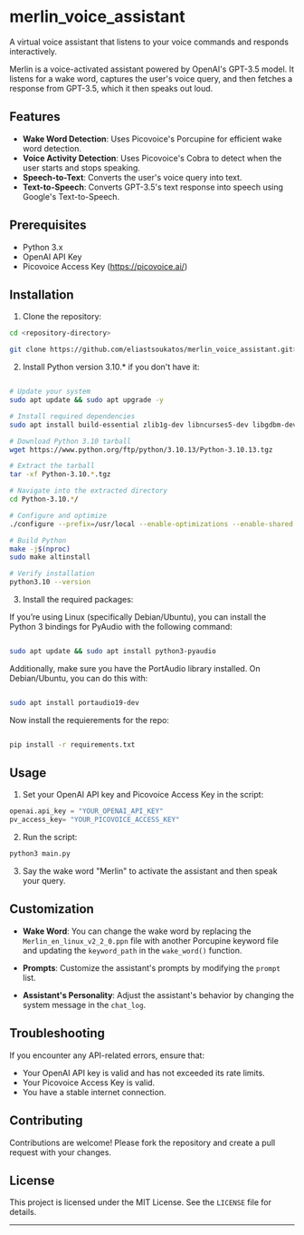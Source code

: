 # merlin_voice_assistant
A virtual voice assistant that listens to your voice commands and responds interactively.

Merlin is a voice-activated assistant powered by OpenAI's GPT-3.5 model. It listens for a wake word, captures the user's voice query, and then fetches a response from GPT-3.5, which it then speaks out loud.

## Features

- **Wake Word Detection**: Uses Picovoice's Porcupine for efficient wake word detection.
- **Voice Activity Detection**: Uses Picovoice's Cobra to detect when the user starts and stops speaking.
- **Speech-to-Text**: Converts the user's voice query into text.
- **Text-to-Speech**: Converts GPT-3.5's text response into speech using Google's Text-to-Speech.

## Prerequisites

- Python 3.x
- OpenAI API Key
- Picovoice Access Key (https://picovoice.ai/)

## Installation

1. Clone the repository:

```bash
cd <repository-directory>
```

```bash
git clone https://github.com/eliastsoukatos/merlin_voice_assistant.git>
```

2. Install Python version 3.10.* if you don't have it:

```bash

# Update your system
sudo apt update && sudo apt upgrade -y

# Install required dependencies
sudo apt install build-essential zlib1g-dev libncurses5-dev libgdbm-dev libnss3-dev libssl-dev libreadline-dev libffi-dev libsqlite3-dev wget libbz2-dev

# Download Python 3.10 tarball
wget https://www.python.org/ftp/python/3.10.13/Python-3.10.13.tgz

# Extract the tarball
tar -xf Python-3.10.*.tgz

# Navigate into the extracted directory
cd Python-3.10.*/

# Configure and optimize
./configure --prefix=/usr/local --enable-optimizations --enable-shared LDFLAGS="-Wl,-rpath /usr/local/lib"

# Build Python
make -j$(nproc)
sudo make altinstall

# Verify installation
python3.10 --version

```

3. Install the required packages:

If you’re using Linux (specifically Debian/Ubuntu), you can install the Python 3 bindings for PyAudio with the following command:

```bash

sudo apt update && sudo apt install python3-pyaudio

```

Additionally, make sure you have the PortAudio library installed. On Debian/Ubuntu, you can do this with:

```bash

sudo apt install portaudio19-dev

```

Now install the requierements for the repo:

```bash

pip install -r requirements.txt

```

## Usage

1. Set your OpenAI API key and Picovoice Access Key in the script:

```python
openai.api_key = "YOUR_OPENAI_API_KEY"
pv_access_key= "YOUR_PICOVOICE_ACCESS_KEY"
```

2. Run the script:

```bash
python3 main.py
```

3. Say the wake word "Merlin" to activate the assistant and then speak your query.

## Customization

- **Wake Word**: You can change the wake word by replacing the `Merlin_en_linux_v2_2_0.ppn` file with another Porcupine keyword file and updating the `keyword_path` in the `wake_word()` function.
  
- **Prompts**: Customize the assistant's prompts by modifying the `prompt` list.

- **Assistant's Personality**: Adjust the assistant's behavior by changing the system message in the `chat_log`.

## Troubleshooting

If you encounter any API-related errors, ensure that:

- Your OpenAI API key is valid and has not exceeded its rate limits.
- Your Picovoice Access Key is valid.
- You have a stable internet connection.

## Contributing

Contributions are welcome! Please fork the repository and create a pull request with your changes.

## License

This project is licensed under the MIT License. See the `LICENSE` file for details.

---
